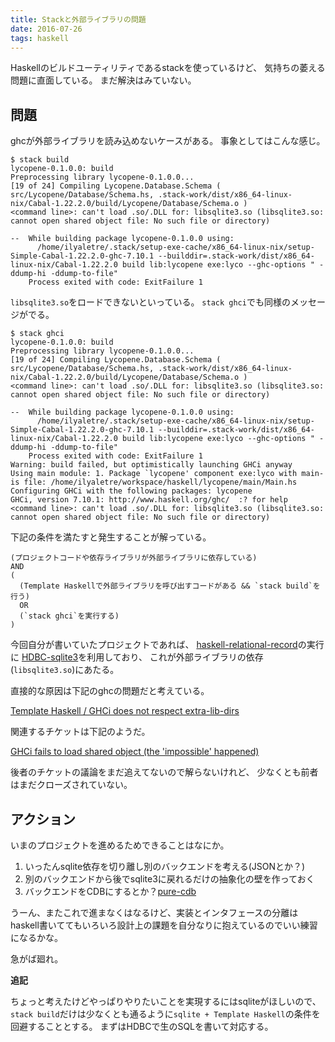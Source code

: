 ```yaml
---
title: Stackと外部ライブラリの問題
date: 2016-07-26
tags: haskell
---
```


Haskellのビルドユーティリティであるstackを使っているけど、
気持ちの萎える問題に直面している。
まだ解決はみていない。

## 問題

ghcが外部ライブラリを読み込めないケースがある。
事象としてはこんな感じ。

```
$ stack build
lycopene-0.1.0.0: build
Preprocessing library lycopene-0.1.0.0...
[19 of 24] Compiling Lycopene.Database.Schema ( src/Lycopene/Database/Schema.hs, .stack-work/dist/x86_64-linux-nix/Cabal-1.22.2.0/build/Lycopene/Database/Schema.o )
<command line>: can't load .so/.DLL for: libsqlite3.so (libsqlite3.so: cannot open shared object file: No such file or directory)

--  While building package lycopene-0.1.0.0 using:
      /home/ilyaletre/.stack/setup-exe-cache/x86_64-linux-nix/setup-Simple-Cabal-1.22.2.0-ghc-7.10.1 --builddir=.stack-work/dist/x86_64-linux-nix/Cabal-1.22.2.0 build lib:lycopene exe:lyco --ghc-options " -ddump-hi -ddump-to-file"
    Process exited with code: ExitFailure 1
```

`libsqlite3.so`をロードできないといっている。
`stack ghci`でも同様のメッセージがでる。

```
$ stack ghci
lycopene-0.1.0.0: build
Preprocessing library lycopene-0.1.0.0...
[19 of 24] Compiling Lycopene.Database.Schema ( src/Lycopene/Database/Schema.hs, .stack-work/dist/x86_64-linux-nix/Cabal-1.22.2.0/build/Lycopene/Database/Schema.o )
<command line>: can't load .so/.DLL for: libsqlite3.so (libsqlite3.so: cannot open shared object file: No such file or directory)

--  While building package lycopene-0.1.0.0 using:
      /home/ilyaletre/.stack/setup-exe-cache/x86_64-linux-nix/setup-Simple-Cabal-1.22.2.0-ghc-7.10.1 --builddir=.stack-work/dist/x86_64-linux-nix/Cabal-1.22.2.0 build lib:lycopene exe:lyco --ghc-options " -ddump-hi -ddump-to-file"
    Process exited with code: ExitFailure 1
Warning: build failed, but optimistically launching GHCi anyway
Using main module: 1. Package `lycopene' component exe:lyco with main-is file: /home/ilyaletre/workspace/haskell/lycopene/main/Main.hs
Configuring GHCi with the following packages: lycopene
GHCi, version 7.10.1: http://www.haskell.org/ghc/  :? for help
<command line>: can't load .so/.DLL for: libsqlite3.so (libsqlite3.so: cannot open shared object file: No such file or directory)
```

下記の条件を満たすと発生することが解っている。

```
(プロジェクトコードや依存ライブラリが外部ライブラリに依存している)
AND
(
  (Template Haskellで外部ライブラリを呼び出すコードがある && `stack build`を行う)
  OR
  (`stack ghci`を実行する)
)
```

今回自分が書いていたプロジェクトであれば、
[haskell-relational-record](https://github.com/khibino/haskell-relational-record)の実行に
[HDBC-sqlite3](https://hackage.haskell.org/package/HDBC-sqlite3)を利用しており、
これが外部ライブラリの依存(`libsqlite3.so`)にあたる。

直接的な原因は下記のghcの問題だと考えている。

[Template Haskell / GHCi does not respect extra-lib-dirs](https://ghc.haskell.org/trac/ghc/ticket/11042)

関連するチケットは下記のようだ。

[GHCi fails to load shared object (the 'impossible' happened)](https://ghc.haskell.org/trac/ghc/ticket/10458)

後者のチケットの議論をまだ追えてないので解らないけれど、
少なくとも前者はまだクローズされていない。

## アクション

いまのプロジェクトを進めるためできることはなにか。

1. いったんsqlite依存を切り離し別のバックエンドを考える(JSONとか？)
2. 別のバックエンドから後でsqlite3に戻れるだけの抽象化の壁を作っておく
3. バックエンドをCDBにするとか？[pure-cdb](https://hackage.haskell.org/package/pure-cdb)

うーん、またこれで進まなくはなるけど、実装とインタフェースの分離は
haskell書いててもいろいろ設計上の課題を自分なりに抱えているのでいい練習になるかな。

急がば廻れ。

**追記**

ちょっと考えたけどやっぱりやりたいことを実現するにはsqliteがほしいので、
`stack build`だけは少なくとも通るように`sqlite + Template Haskell`の条件を回避することとする。
まずはHDBCで生のSQLを書いて対応する。
